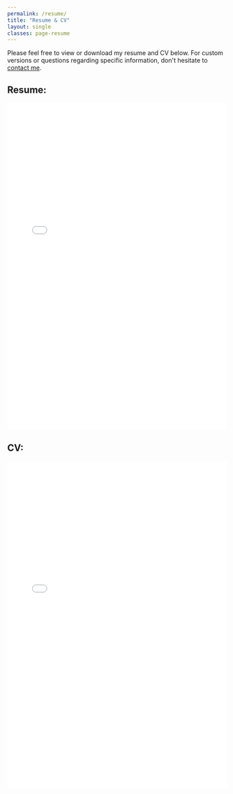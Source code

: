 ```yaml
---
permalink: /resume/
title: "Resume & CV"
layout: single
classes: page-resume
---
```


Please feel free to view or download my resume and CV below. For custom versions or questions regarding specific information, don't hesitate to [contact me](/contact/).


## Resume:
<iframe src="/assets/resumes/vankatwyk_resume_jun2025.pdf" width="100%" height="750px" style="border: none;">
  Your browser does not support PDFs.
  <a href="/assets/resumes/vankatwyk_resume_jun2025.pdf">Download the PDF</a> instead.
</iframe>

## CV:
<iframe src="/assets/resumes/vankatwyk_cv_jun2025.pdf" width="100%" height="750px" style="border: none;">
  Your browser does not support PDFs.
  <a href="/assets/resumes/vankatwyk_cv_jun2025.pdf">Download the PDF</a> instead.
</iframe>
